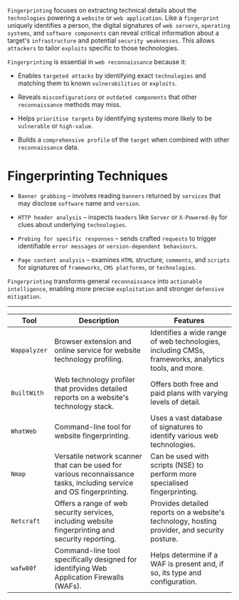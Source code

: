 `Fingerprinting` focuses on extracting technical details about the `technologies` powering a `website` or `web application`. Like a `fingerprint` uniquely identifies a person, the digital signatures of `web servers`, `operating systems`, and `software components` can reveal critical information about a target's `infrastructure` and potential `security weaknesses`. This allows `attackers` to tailor `exploits` specific to those technologies.

`Fingerprinting` is essential in `web reconnaissance` because it:

- Enables `targeted attacks` by identifying exact `technologies` and matching them to known `vulnerabilities` or `exploits`.
    
- Reveals `misconfigurations` or `outdated components` that other `reconnaissance` methods may miss.
    
- Helps `prioritise targets` by identifying systems more likely to be `vulnerable` or `high-value`.
    
- Builds a `comprehensive profile` of the `target` when combined with other `reconnaissance` data.
    

# Fingerprinting Techniques

- `Banner grabbing` – involves reading `banners` returned by `services` that may disclose `software` name and `version`.
- `HTTP header analysis` – inspects `headers` like `Server` or `X-Powered-By` for clues about underlying `technologies`.
    
- `Probing for specific responses` – sends crafted `requests` to trigger identifiable `error messages` or `version-dependent behaviours`.
    
- `Page content analysis` – examines `HTML` structure, `comments`, and `scripts` for signatures of `frameworks`, `CMS platforms`, or `technologies`.

`Fingerprinting` transforms general `reconnaissance` into `actionable intelligence`, enabling more precise `exploitation` and stronger `defensive mitigation`.

---

|Tool|Description|Features|
|---|---|---|
|`Wappalyzer`|Browser extension and online service for website technology profiling.|Identifies a wide range of web technologies, including CMSs, frameworks, analytics tools, and more.|
|`BuiltWith`|Web technology profiler that provides detailed reports on a website's technology stack.|Offers both free and paid plans with varying levels of detail.|
|`WhatWeb`|Command-line tool for website fingerprinting.|Uses a vast database of signatures to identify various web technologies.|
|`Nmap`|Versatile network scanner that can be used for various reconnaissance tasks, including service and OS fingerprinting.|Can be used with scripts (NSE) to perform more specialised fingerprinting.|
|`Netcraft`|Offers a range of web security services, including website fingerprinting and security reporting.|Provides detailed reports on a website's technology, hosting provider, and security posture.|
|`wafw00f`|Command-line tool specifically designed for identifying Web Application Firewalls (WAFs).|Helps determine if a WAF is present and, if so, its type and configuration.|




